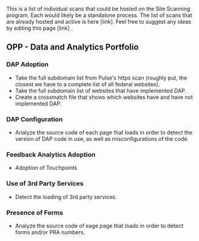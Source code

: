 This is a list of individual scans that could be hosted on the Site Scanning program.  Each would likely be a standalone process.  The list of scans that are already hosted and active is here [link].  Feel free to suggest any ideas by editing this page [link] .   



## OPP - Data and Analytics Portfolio

### DAP Adoption 
* Take the full subdomain list from Pulse's https scan (roughly put, the closest we have to a complete list of all federal websites).  
* Take the full subdomain list of websites that have implemented DAP.  
* Create a crossmatch file that shows which websites have and have not implemented DAP.  

### DAP Configuration
* Analyze the source code of each page that loads in order to detect the version of DAP code in use, as well as misconfigurations of the code.  

### Feedback Analytics Adoption 
* Adoption of Touchpoints

### Use of 3rd Party Services
* Detect the loading of 3rd party services.  

### Presence of Forms
* Analyze the source code of eage page that loads in order to detect forms and/or PRA numbers.  





